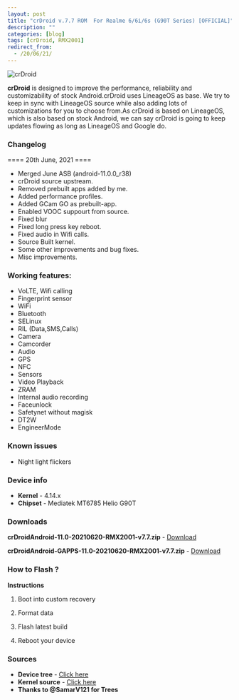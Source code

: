 ```yaml
---
layout: post
title: "crDroid v.7.7 ROM  For Realme 6/6i/6s (G90T Series) [OFFICIAL]"
description: ""
categories: [blog]
tags: [crDroid, RMX2001]
redirect_from:
  - /20/06/21/
---
```


![crDroid](https://gitlab.com/sribalaji/sribalaji.gitlab.io/-/raw/master/assets/images/headers/crDroid.jpg?raw=true)

**crDroid** is designed to improve the performance, reliability and customizability of stock Android.crDroid uses LineageOS as base. We try to keep in sync with LineageOS source while also adding lots of customizations for you to choose from.As crDroid is based on LineageOS, which is also based on stock Android, we can say crDroid is going to keep updates flowing as long as LineageOS and Google do.

### Changelog
==== 20th June, 2021 ====

- Merged June ASB (android-11.0.0_r38) 
- crDroid source upstream.
- Removed prebuilt apps added by me.
- Added performance profiles.
- Added GCam GO as prebuilt-app.
- Enabled VOOC suppourt from source.
- Fixed blur
- Fixed long press key reboot.
- Fixed audio in Wifi calls.
- Source Built kernel.
- Some other improvements and bug fixes.
- Misc improvements.

### Working features:
* VoLTE, Wifi calling
* Fingerprint sensor
* WiFi
* Bluetooth
* SELinux
* RIL (Data,SMS,Calls)
* Camera
* Camcorder
* Audio
* GPS
* NFC
* Sensors
* Video Playback
* ZRAM
* Internal audio recording
* Faceunlock
* Safetynet without magisk
* DT2W
* EngineerMode

### Known issues
* Night light flickers

### Device info
* **Kernel** - 4.14.x
* **Chipset** - Mediatek MT6785 Helio G90T

### Downloads
**crDroidAndroid-11.0-20210620-RMX2001-v7.7.zip** - [Download](https://sourceforge.net/projects/crdroid/files/RMX2001/7.x/crDroidAndroid-11.0-20210620-RMX2001-v7.7.zip/download)

**crDroidAndroid-GAPPS-11.0-20210620-RMX2001-v7.7.zip** - [Download](https://sourceforge.net/projects/crdroid/files/RMX2001/7.x/crDroidAndroid-GAPPS-11.0-20210620-RMX2001-v7.7.zip/download)

### How to Flash ?
**Instructions**

1) Boot into custom recovery 

2) Format data

3) Flash latest build

4) Reboot your device 

### Sources
* **Device tree** - [Click here](https://github.com/ManshuTyagi/device_realme_RMX2001)
* **Kernel source** - [Click here](https://github.com/ManshuTyagi/kernel_realme_RMX2001)
* **Thanks to @SamarV121 for Trees**

